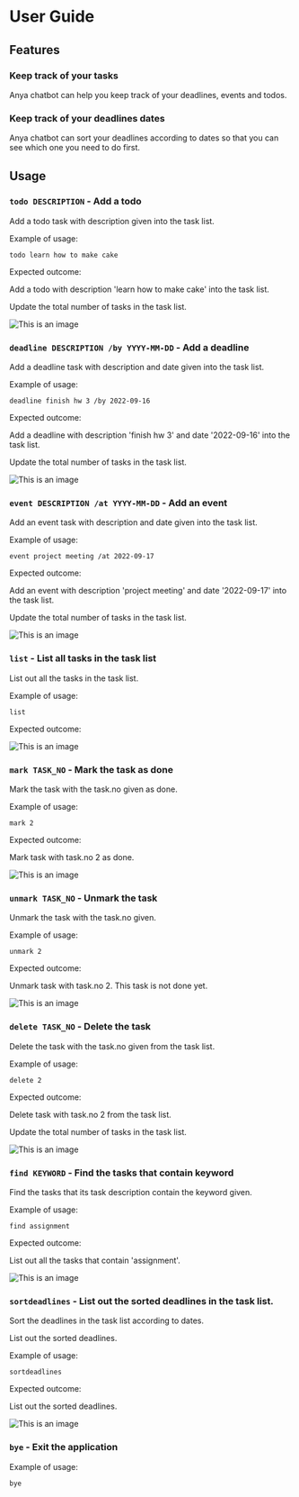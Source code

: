 # User Guide

## Features 

### Keep track of your tasks

Anya chatbot can help you keep track of your deadlines, events and todos.  

### Keep track of your deadlines dates

Anya chatbot can sort your deadlines according to dates so that you can see which one you need to do first. 

## Usage

### `todo DESCRIPTION` - Add a todo 

Add a todo task with description given into the task list.

Example of usage: 

`todo learn how to make cake`

Expected outcome:

Add a todo with description 'learn how to make cake' into the task list. 

Update the total number of tasks in the task list. 

![This is an image](./UserGuide_png/todo.png)

### `deadline DESCRIPTION /by YYYY-MM-DD` - Add a deadline 

Add a deadline task with description and date given into the task list.

Example of usage:

`deadline finish hw 3 /by 2022-09-16`

Expected outcome:

Add a deadline with description 'finish hw 3' and date '2022-09-16' into the task list.

Update the total number of tasks in the task list.

![This is an image](./UserGuide_png/deadline.png)

### `event DESCRIPTION /at YYYY-MM-DD` - Add an event 

Add an event task with description and date given into the task list.

Example of usage:

`event project meeting /at 2022-09-17`

Expected outcome:

Add an event with description 'project meeting' and date '2022-09-17' into the task list.

Update the total number of tasks in the task list.

![This is an image](./UserGuide_png/event.png)

### `list` - List all tasks in the task list

List out all the tasks in the task list. 

Example of usage:

`list`

Expected outcome:

![This is an image](./UserGuide_png/list.png)

### `mark TASK_NO` - Mark the task as done

Mark the task with the task.no given as done. 

Example of usage:

`mark 2`

Expected outcome:

Mark task with task.no 2 as done. 

![This is an image](./UserGuide_png/mark.png)

### `unmark TASK_NO` - Unmark the task 

Unmark the task with the task.no given.

Example of usage:

`unmark 2`

Expected outcome:

Unmark task with task.no 2. This task is not done yet. 

![This is an image](./UserGuide_png/unmark.png)

### `delete TASK_NO` - Delete the task

Delete the task with the task.no given from the task list.

Example of usage:

`delete 2`

Expected outcome:

Delete task with task.no 2 from the task list.

Update the total number of tasks in the task list. 

![This is an image](./UserGuide_png/delete.png)

### `find KEYWORD` - Find the tasks that contain keyword

Find the tasks that its task description contain the keyword given. 

Example of usage:

`find assignment`

Expected outcome:

List out all the tasks that contain 'assignment'. 

![This is an image](./UserGuide_png/find.png)

### `sortdeadlines` - List out the sorted deadlines in the task list. 

Sort the deadlines in the task list according to dates.  

List out the sorted deadlines. 

Example of usage:

`sortdeadlines`

Expected outcome:

List out the sorted deadlines.

![This is an image](./UserGuide_png/sortdeadlines.png)

### `bye` - Exit the application

Example of usage:

`bye`





